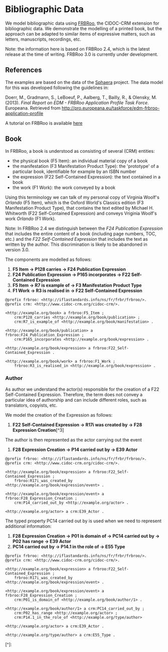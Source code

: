 # Bibliographic Data

We model bibliographic data using [FRBRoo](http://www.cidoc-crm.org/frbroo/), the CIDOC-CRM extension for bibliographic data. We demonstrate the modelling of a printed book, but the approach can be adapted to similar items of expressive matters, such as letters, manuscripts, recordings, etc.

Note: the information here is based on FRBRoo 2.4, which is the latest release at the time of writing. FRBRoo 3.0 is currently under development.

## References

The examples are based on the data of the [Sphaera](http://sphaera.mpiwg-beriln.mpg.de) project. The data model for this was developed following the guidelines in:

 Doerr, M., Gradmann, S., LeBoeuf, P., Aalberg, T., Bailly, R., & Olensky, M. (2013). _Final Report on EDM - FRBRoo Application Profile Task Force_. Europeana. Retrieved from <http://pro.europeana.eu/taskforce/edm-frbroo-application-profile>

A tutorial on FRBRoo is available [here](http://83.212.168.219/FRBR_Tutorial/)

## Book

In FRBRoo, a book is understood as consisting of several (CRM) entities:

- the physical book (F5 Item): an individual material copy of a book
- the manifestation (F3 Manifestation Product Type): the 'prototype' of a particular book, identifiable for example by an ISBN number
- the expression (F22 Self-Contained Expression): the text contained in a book
- the work (F1 Work): the work conveyed by a book

Using this terminology we can talk of my personal copy of Virginia Woolf's _Orlando_ (F5 Item), which is the Oxford World's Classics edition (F3 Manifestation Product Type), that contains the text edited by Michael H. Whitworth (F22 Self-Contained Expression) and conveys Vriginia Woolf's work _Orlando_ (F1 Work).

Note: In FRBRoo 2.4 we distinguish between the _F24 Publication Expression_ that includes the entire content of a book (including page numbers, TOC, etc.) and the _F22 Self-Contained Expression_ that includes the text as written by the author. This discrimination is likely to be abandoned in version 3.0.

The components are modelled as follows:

1. **F5 Item → P128 carries → F24 Publication Expression**
2. **F24 Publication Expression → P165 incorporates → F22 Self-Contained Expression**
3. **F5 Item → R7 is example of → F3 Manifestation Product Type**
4. **F1 Work → R3 is realised in → F22 Self-Contained Expression**

```ttl
@prefix frbroo: <http://iflastandards.info/ns/fr/frbr/frbroo/>.
@prefix crm: <http://www.cidoc-crm.org/cidoc-crm/>.

<http://example.org/book> a frbroo:F5_Item ;
	crm:P128_carries <http://example.org/book/publication> ;
	crm:R7_is_example_of <http://example.org/book/manifestation> .

<http://example.org/book/publication> a frbroo:F24_Publication_Expression ;
	crm:P165_incorporates <http://example.org/book/expression> . 

<http://example.org/book/expression> a frbroo:F22_Self-Contained_Expression .

<http://example.org/book/work> a frbroo:F1_Work ;
	frbroo:R3_is_realised_in <http://example.org/book/expression> .
```

### Author

As author we understand the actor(s) responsible for the creation of a F22 Self-Contained Expression. Therefore, the term does not convey a particular idea of authorship and can include different roles, such as translators, copyists, etc.

We model the creation of the Expression as follows:

1. **F22 Self-Contained Expression → R17i was created by → F28 Expression Creation**[^3]

The author is then represented as the actor carrying out the event

1. **F28 Expression Creation → P14 carried out by → E39 Actor**

```ttl
@prefix frbroo: <http://iflastandards.info/ns/fr/frbr/frbroo/>.
@prefix crm: <http://www.cidoc-crm.org/cidoc-crm/>.

<http://example.org/book/expression> a frbroo:F22_Self-Contained_Expression ;
	frbroo:R17i_was_created_by <http://example.org/book/expression/event> .
	
<http://example.org/book/expression/event> a frbroo:F28_Expression_Creation ;
	crm:P14_carried_out_by <http://example.org/actor> .
	
<http://example.org/actor> a crm:E39_Actor .
```

The typed property PC14 carried out by is used when we need to represent additional information:

1. **F28 Expression Creation → P01 is domain of → PC14 carried out by → P02 has range → E39 Actor**
2. **PC14 carried out by → P14.1 in the role of → E55 Type**

```ttl
@prefix frbroo: <http://iflastandards.info/ns/fr/frbr/frbroo/>.
@prefix crm: <http://www.cidoc-crm.org/cidoc-crm/>.

<http://example.org/book/expression> a frbroo:F22_Self-Contained_Expression ;
	frbroo:R17i_was_created_by <http://example.org/book/expression/event> .
	
<http://example.org/book/expression/event> a frbroo:F28_Expression_Creation ;
	crm:P01_is_domain_of <http://example.org/book/author/1> .
	
<http://example.org/book/author/1> a crm:PC14_carried_out_by ;
	crm:P02_has_range <http://example.org/actor> ;
	crm:P14.1_in_the_role_of <http://example.org/type/author>
	
<http://example.org/actor> a crm:E39_Actor .

<http://example.org/type/author> a crm:E55_Type .
```

[^]: 